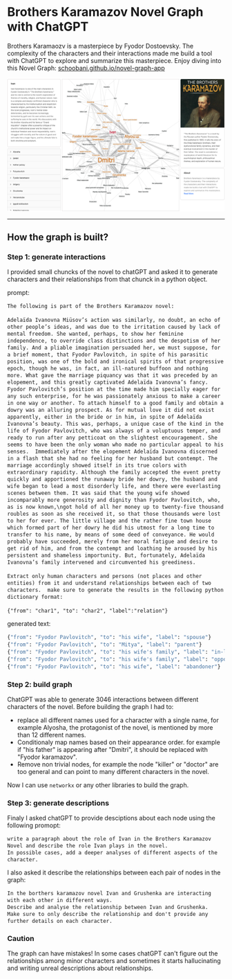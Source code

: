 # Brothers Karamazov Novel Graph with ChatGPT

Brothers Karamaozv is a masterpiece by Fyodor Dostoevsky. The complexity of the characters and their interactions made me build a tool with ChatGPT to explore and summarize this masterpiece. Enjoy diving into this Novel Graph: [schoobani.github.io/novel-graph-app](https://schoobani.github.io/novel-graph-app)

![Brothers Karamaozv Novel Graph](https://github.com/schoobani/novel-graph/blob/main/screenshot.png "Brothers Karamaozv Novel Graph")

---

## How the graph is built?

### Step 1: generate interactions
I provided small chuncks of the novel to chatGPT and asked it to generate characters and their relationships from that chunck in a python object.

prompt:

```
The following is part of the Brothers Karamazov novel:

Adelaïda Ivanovna Miüsov’s action was similarly, no doubt, an echo of other people’s ideas, and was due to the irritation caused by lack of mental freedom. She wanted, perhaps, to show her feminine independence, to override class distinctions and the despotism of her family. And a pliable imagination persuaded her, we must suppose, for a brief moment, that Fyodor Pavlovitch, in spite of his parasitic position, was one of the bold and ironical spirits of that progressive epoch, though he was, in fact, an ill‐natured buffoon and nothing more. What gave the marriage piquancy was that it was preceded by an elopement, and this greatly captivated Adelaïda Ivanovna’s fancy. Fyodor Pavlovitch’s position at the time made him specially eager for any such enterprise, for he was passionately anxious to make a career in one way or another. To attach himself to a good family and obtain a dowry was an alluring prospect. As for mutual love it did not exist apparently, either in the bride or in him, in spite of Adelaïda Ivanovna’s beauty. This was, perhaps, a unique case of the kind in the life of Fyodor Pavlovitch, who was always of a voluptuous temper, and ready to run after any petticoat on the slightest encouragement. She seems to have been the only woman who made no particular appeal to his senses.  Immediately after the elopement Adelaïda Ivanovna discerned in a flash that she had no feeling for her husband but contempt. The marriage accordingly showed itself in its true colors with extraordinary rapidity. Although the family accepted the event pretty quickly and apportioned the runaway bride her dowry, the husband and wife began to lead a most disorderly life, and there were everlasting scenes between them. It was said that the young wife showed incomparably more generosity and dignity than Fyodor Pavlovitch, who, as is now known,\ngot hold of all her money up to twenty‐five thousand roubles as soon as she received it, so that those thousands were lost to her for ever. The little village and the rather fine town house which formed part of her dowry he did his utmost for a long time to transfer to his name, by means of some deed of conveyance. He would probably have succeeded, merely from her moral fatigue and desire to get rid of him, and from the contempt and loathing he aroused by his persistent and shameless importunity. But, fortunately, Adelaïda Ivanovna’s family intervened and circumvented his greediness.

Extract only human characters and persons (not places and other entities) from it and understand relationships between each of two characters.  make sure to generate the results in the following python dictionary format:

{"from": "char1", "to": "char2", "label":"relation"}
```

generated text:

```python
{"from": "Fyodor Pavlovitch", "to": "his wife", "label": "spouse"}
{"from": "Fyodor Pavlovitch", "to": "Mitya", "label": "parent"}
{"from": "Fyodor Pavlovitch", "to": "his wife's family", "label": "in-law"}
{"from": "Fyodor Pavlovitch", "to": "his wife's family", "label": "opponent"}
{"from": "Fyodor Pavlovitch", "to": "his wife", "label": "abandoner"}
```

### Step 2: build graph

ChatGPT was able to generate 3046 interactions between different characters of the novel. Before building the graph I had to:

-  replace all different names used for a character with a single name, for example Alyosha, the protagonist of the novel, is mentioned by more than 12 different names.
-  Conditionaly map names based on their appearance order. for example if "his father" is appearing after "Dmitri", it should be replaced with "Fyodor karamazov".
-  Remove non trivial nodes, for example the node "killer" or "doctor" are too general and can point to many different characters in the novel.

Now I can use `networkx` or any other libraries to build the graph.

### Step 3: generate descriptions

Finaly I asked chatGPT to provide desciptions about each node using the following promopt:

```
write a paragraph about the role of Ivan in the Brothers Karamazov Novel and describe the role Ivan plays in the novel. 
In possible cases, add a deeper analyses of different aspects of the character.
```

I also asked it describe the relationships between each pair of nodes in the graph:

```
In the borthers karamazov novel Ivan and Grushenka are interacting with each other in different ways. 
Describe and analyse the relationship between Ivan and Grushenka.
Make sure to only describe the relationship and don't provide any further details on each character.
```

### Caution 

The graph can have mistakes! In some cases chatGPT can't figure out the relationships among minor characters and sometimes it starts hallucinating and writing unreal descriptions about relationships.